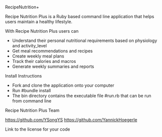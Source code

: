 RecipeNutrition+

Recipe Nutrition Plus is a Ruby based command line application that helps users maintain a healthy lifestyle.

With Recipe Nutrition Plus users can

- Understand their personal nutritional requirements based on physiology and activity_level
- Get meal recommendations and recipes
- Create weekly meal plans  
- Track their calories and macros
- Generate weekly summaries and reports


Install Instructions

- Fork and clone the application onto your computer
- Run #bundle install
- The bin directory contains the executable file #run.rb that can be run from command line


Recipe Nutrition Plus Team

https://github.com/YSongYS
https://github.com/YannickHoegerle


Link to the license for your code
